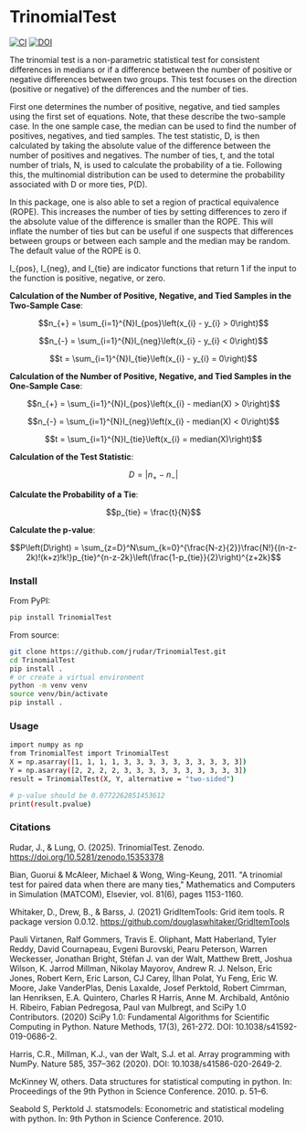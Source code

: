 # TrinomialTest
[![CI](https://github.com/jrudar/TrinomialTest/actions/workflows/ci.yml/badge.svg)](https://github.com/jrudar/TrinomialTest/actions/workflows/ci.yml)
[![DOI](https://zenodo.org/badge/DOI/10.5281/zenodo.15367633.svg)](https://doi.org/10.5281/zenodo.15367633)

The trinomial test is a non-parametric statistical test for consistent differences in medians or if a difference between the number of positive or negative differences between two groups. This test focuses on the direction (positive or negative) of the differences and the number of ties.

First one determines the number of positive, negative, and tied samples using the first set of equations. Note, that these describe the two-sample case. In the one sample case, the median can be used to find the number of positives, negatives, and tied samples. The test statistic, D, is then calculated by taking the absolute value of the difference between the number of positives and negatives. The number of ties, t, and the total number of trials, N, is used to calculate the probability of a tie. Following this, the multinomial distribution can be used to determine the probability associated with D or more ties, P(D).

In this package, one is also able to set a region of practical equivalence (ROPE). This increases the number of ties by setting differences to zero if the absolute value of the difference is smaller than the ROPE. This will inflate the number of ties but can be useful if one suspects that differences between groups or between each sample and the median may be random. The default value of the ROPE is 0.

I_{pos}, I_{neg}, and I_{tie} are indicator functions that return 1 if the input to the function is positive, negative, or zero.

**Calculation of the Number of Positive, Negative, and Tied Samples in the Two-Sample Case**:
```math
n_{+} = \sum_{i=1}^{N}I_{pos}\left(x_{i} - y_{i} > 0\right)
```
```math
n_{-} = \sum_{i=1}^{N}I_{neg}\left(x_{i} - y_{i} < 0\right)
```
```math
t = \sum_{i=1}^{N}I_{tie}\left(x_{i} - y_{i} = 0\right)
```

**Calculation of the Number of Positive, Negative, and Tied Samples in the One-Sample Case**:
```math
n_{+} = \sum_{i=1}^{N}I_{pos}\left(x_{i} - median(X) > 0\right)
```
```math
n_{-} = \sum_{i=1}^{N}I_{neg}\left(x_{i} - median(X) < 0\right)
```
```math
t = \sum_{i=1}^{N}I_{tie}\left(x_{i} = median(X)\right)
```

**Calculation of the Test Statistic**:
```math
D = |n_{+} - n_{-}|
```

**Calculate the Probability of a Tie**:
```math
p_{tie} = \frac{t}{N}
```

**Calculate the p-value**:
```math
P\left(D\right) = \sum_{z=D}^N\sum_{k=0}^{\frac{N-z}{2}}\frac{N!}{(n-z-2k)!(k+z)!k!}p_{tie}^{n-z-2k}\left(\frac{1-p_{tie}}{2}\right)^{z+2k}
```

### Install
From PyPI:

```bash
pip install TrinomialTest
```

From source:

```bash
git clone https://github.com/jrudar/TrinomialTest.git
cd TrinomialTest
pip install .
# or create a virtual environment
python -m venv venv
source venv/bin/activate
pip install .
```

### Usage

```bash
import numpy as np
from TrinomialTest import TrinomialTest
X = np.asarray([1, 1, 1, 1, 3, 3, 3, 3, 3, 3, 3, 3, 3, 3])
Y = np.asarray([2, 2, 2, 2, 3, 3, 3, 3, 3, 3, 3, 3, 3, 3])
result = TrinomialTest(X, Y, alternative = "two-sided")

# p-value should be 0.0772262851453612
print(result.pvalue)
```

### Citations

Rudar, J., & Lung, O. (2025). TrinomialTest. Zenodo. https://doi.org/10.5281/zenodo.15353378

Bian, Guorui & McAleer, Michael & Wong, Wing-Keung, 2011. "A trinomial test for paired data when there are many ties," Mathematics and Computers in Simulation (MATCOM), Elsevier, vol. 81(6), pages 1153-1160.

Whitaker, D., Drew, B., & Barss, J. (2021) GridItemTools: Grid item tools. R package version 0.0.12. https://github.com/douglaswhitaker/GridItemTools

Pauli Virtanen, Ralf Gommers, Travis E. Oliphant, Matt Haberland, Tyler Reddy, David Cournapeau, Evgeni Burovski, Pearu Peterson, Warren Weckesser, Jonathan Bright, Stéfan J. van der Walt, Matthew Brett, Joshua Wilson, K. Jarrod Millman, Nikolay Mayorov, Andrew R. J. Nelson, Eric Jones, Robert Kern, Eric Larson, CJ Carey, İlhan Polat, Yu Feng, Eric W. Moore, Jake VanderPlas, Denis Laxalde, Josef Perktold, Robert Cimrman, Ian Henriksen, E.A. Quintero, Charles R Harris, Anne M. Archibald, Antônio H. Ribeiro, Fabian Pedregosa, Paul van Mulbregt, and SciPy 1.0 Contributors. (2020) SciPy 1.0: Fundamental Algorithms for Scientific Computing in Python. Nature Methods, 17(3), 261-272. DOI: 10.1038/s41592-019-0686-2.

Harris, C.R., Millman, K.J., van der Walt, S.J. et al. Array programming with NumPy. Nature 585, 357–362 (2020). DOI: 10.1038/s41586-020-2649-2.

McKinney W, others. Data structures for statistical computing in python. In: Proceedings of the 9th Python in Science Conference. 2010. p. 51–6.

Seabold S, Perktold J. statsmodels: Econometric and statistical modeling with python. In: 9th Python in Science Conference. 2010.

